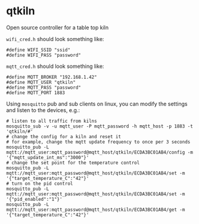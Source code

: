 # qtkiln
Open source controller for a table top kiln


`wifi_cred.h` should look something like:
```
#define WIFI_SSID "ssid"
#define WIFI_PASS "password"
```

`mqtt_cred.h` should look something like:
```
#define MQTT_BROKER "192.168.1.42"
#define MQTT_USER "qtkiln"
#define MQTT_PASS "password"
#define MQTT_PORT 1883
```

Using `mosquitto` pub and sub clients on linux, you can modify the settings and listen to the devices, e.g.:
```
# listen to all traffic from kilns
mosquitto_sub -v -u mqtt_user -P mqtt_password -h mqtt_host -p 1883 -t 'qtkiln/#'
# change the config for a kiln and reset it
# for example, change the mqtt update frequency to once per 3 seconds
mosquitto_pub -L mqtt://mqtt_user:mqtt_password@mqtt_host/qtkiln/ECDA3BC01AB4/config -m '{"mqtt_update_int_ms":"3000"}'
# change the set point for the temperature control
mosquitto_pub -L mqtt://mqtt_user:mqtt_password@mqtt_host/qtkiln/ECDA3BC01AB4/set -m '{"target_temperature_C":"42"}'
# turn on the pid control
mosquitto_pub -L mqtt://mqtt_user:mqtt_password@mqtt_host/qtkiln/ECDA3BC01AB4/set -m '{"pid_enabled":"1"}'
mosquitto_pub -L mqtt://mqtt_user:mqtt_password@mqtt_host/qtkiln/ECDA3BC01AB4/get -m '{"target_temperature_C":"42"}'
```
